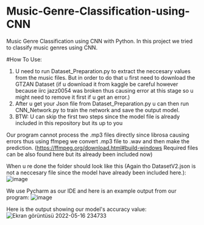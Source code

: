 # Music-Genre-Classification-using-CNN
Music Genre Classification using CNN with Python.
In this project we tried to classify music genres using CNN.

#How To Use:
1. U need to run Dataset_Preparation.py to extract the neccesary values from the music files. But in order to do that u first need to download the GTZAN Dataset (if u download it from kaggle be careful however because iirc jazz0054 was broken thus causing error at this stage so u might need to remove it first if u get an error.)
2. After u get your Json file from Dataset_Preparation.py u can then run CNN_Network.py to train the network and save the output model.
3. BTW: U can skip the first two steps since the model file is already included in this repository but its up to you

Our program cannot process the .mp3 files directly since librosa causing errors thus using ffmpeg we convert .mp3 file to .wav and then make the prediction. (https://ffmpeg.org/download.html#build-windows Required files can be also found here but its already been included now)

When u re done the folder should look like this (Again tho DatasetV2.json is not a neccesary file since the model have already been included here.):
![image](https://user-images.githubusercontent.com/83312431/168431166-f7beb632-bcc5-49e4-933a-b105aa21c0f5.png)

We use Pycharm as our IDE and here is an example output from our program:
![image](https://user-images.githubusercontent.com/83312431/168431383-d6b4a1fd-8b57-4859-8ef6-f5aa6d727bc2.png)

Here is the output showing our model's accuracy value:
![Ekran görüntüsü 2022-05-16 234733](https://user-images.githubusercontent.com/83312431/168686538-89d61312-5f7d-42d6-8b0e-339414e4bfba.png)

